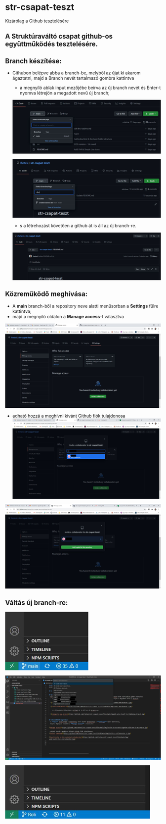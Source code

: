 # str-csapat-teszt
Kizárólag a Github tesztelésére

## A Struktúraváltó csapat github-os együttműködés tesztelésére.

## Branch készítése:
- Githubon belépve abba a branch-be, melyből az újat ki akarom ágaztatni, majd a Branch nevét tartalmazó gombra kattintva
  - a megnyíló ablak input mezőjébe beírva az új branch nevét és Enter-t nyomva létrejön a megadott nevű új branch;

  ![Create-new-branch-1](https://github.com/rhetesi/str-csapat-teszt/blob/main/img/create-new-branch-1.jpg)
  
  ![Create-new-branch-2](https://github.com/rhetesi/str-csapat-teszt/blob/main/img/create-new-branch-2.jpg)

  - s a létrehozást követően a github át is áll az új branch-re.
  
  ![change-to-new-branch](https://github.com/rhetesi/str-csapat-teszt/blob/main/img/gh-sets-itself-to-the%20new-branch.jpg)


## Közreműködő meghívása:
- A **main** branch-ből a repository neve alatti menüsorban a **Settings** fülre kattintva;
- majd a megnyíló oldalon a **Manage access**-t választva

![Manage access](https://github.com/rhetesi/str-csapat-teszt/blob/main/img/invite-sb-to-work-together-with-me-in-my-repo-1.jpg)

- adható hozzá a meghívni kívánt Github fiók tulajdonosa
![Select somebody](https://github.com/rhetesi/str-csapat-teszt/blob/main/img/invite-a-collaborator-1.jpg)

![Send invite to the selected collaborator](https://github.com/rhetesi/str-csapat-teszt/blob/main/img/send-invite-to-a-collaborator.jpg)


## Váltás új branch-re:

![co-to-new-branch-1](https://github.com/rhetesi/str-csapat-teszt/blob/main/img/checkout-to-new-branch-in-vsc-1.jpg)

![co-2-new-br-2](https://github.com/rhetesi/str-csapat-teszt/blob/main/img/checkout-to-new-branch-in-vsc-2.jpg)

![in-new-br](https://github.com/rhetesi/str-csapat-teszt/blob/main/img/in-the-new-branch.jpg)
